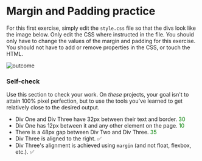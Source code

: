 # Margin and Padding practice

For this first exercise, simply edit the `style.css` file so that the divs look like the image below. Only edit the CSS where instructed in the file.  You should only have to change the values of the margin and padding for this exercise. You should not have to add or remove properties in the CSS, or touch the HTML.

![outcome](./desired-outcome.png)

### Self-check 
Use this section to check your work. On _these_ projects, your goal isn't to attain 100% pixel perfection, but to use the tools you've learned to get relatively close to the desired output.

<style>
    green {
        color: green;
    }
</style>

- Div One and Div Three have 32px between their text and border. <green>30</green>
- Div One has 12px between it and any other element on the page. <green>10</green>
- There is a 48px gap between Div Two and Div Three. <green>35</green>
- Div Three is aligned to the right. ✅
- Div Three's alignment is achieved using `margin` (and not float, flexbox, etc.). ✅